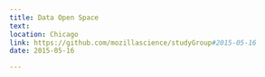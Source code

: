 ```yaml
---
title: Data Open Space
text: 
location: Chicago
link: https://github.com/mozillascience/studyGroup#2015-05-16
date: 2015-05-16

---
```

